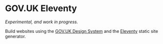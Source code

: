 # GOV.UK Eleventy

_Experimental, and work in progress._

Build websites using the [GOV.UK Design System](https://design-system.service.gov.uk) and the [Eleventy](https://www.11ty.dev) static site generator.
